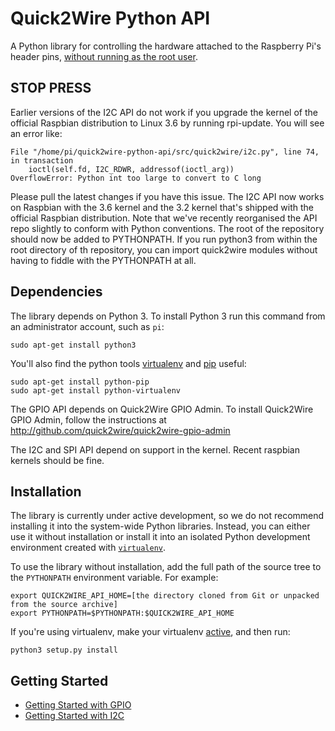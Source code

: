 Quick2Wire Python API
=====================

A Python library for controlling the hardware attached to the
Raspberry Pi's header pins, [without running as the root user](http://quick2wire.com/articles/working-safely-with-your-pi/).

STOP PRESS
----------

Earlier versions of the I2C API do not work if you upgrade the kernel of the official Raspbian distribution to Linux 3.6 by running rpi-update.  You will see an error like:

    File "/home/pi/quick2wire-python-api/src/quick2wire/i2c.py", line 74, in transaction
        ioctl(self.fd, I2C_RDWR, addressof(ioctl_arg))
    OverflowError: Python int too large to convert to C long

Please pull the latest changes if you have this issue.  The I2C API now works on Raspbian with the 3.6 kernel and the 3.2 kernel that's shipped with 
the official Raspbian distribution.  Note that we've recently reorganised the API repo slightly to conform with Python 
conventions. The root of the repository should now be added to PYTHONPATH.  If you run python3 from within the root directory of th repository, you can import 
quick2wire modules without having to fiddle with the PYTHONPATH at all. 


Dependencies
------------

The library depends on Python 3. To install Python 3 run this command from an administrator account, such as `pi`:

    sudo apt-get install python3

You'll also find the python tools
[virtualenv](http://www.virtualenv.org/en/latest/index.html) and
[pip](http://www.pip-installer.org/en/latest/index.html) useful:

    sudo apt-get install python-pip
    sudo apt-get install python-virtualenv


The GPIO API depends on Quick2Wire GPIO Admin.  To install Quick2Wire
GPIO Admin, follow the instructions at
http://github.com/quick2wire/quick2wire-gpio-admin

The I2C and SPI API depend on support in the kernel. Recent raspbian kernels should be fine.


Installation
------------

The library is currently under active development, so we do not
recommend installing it into the system-wide Python libraries.
Instead, you can either use it without installation or install it into
an isolated Python development environment created with
[`virtualenv`](http://www.virtualenv.org/).

To use the library without installation, add the full path of the
source tree to the `PYTHONPATH` environment variable. For example:

    export QUICK2WIRE_API_HOME=[the directory cloned from Git or unpacked from the source archive]
    export PYTHONPATH=$PYTHONPATH:$QUICK2WIRE_API_HOME

If you're using virtualenv, make your virtualenv
[active](http://www.virtualenv.org/en/latest/index.html#activate-script),
and then run:

    python3 setup.py install

Getting Started
---------------

 * [Getting Started with GPIO](http://github.com/quick2wire/quick2wire-python-api/blob/master/doc/getting-started-with-gpio.md)
 * [Getting Started with I2C](http://github.com/quick2wire/quick2wire-python-api/blob/master/doc/getting-started-with-i2c.md)

